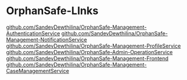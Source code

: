 # OrphanSafe-LInks
<a href="https://github.com/SandevDewthilina/OrphanSafe-Management-AuthenticationService" target="_blank">github.com/SandevDewthilina/OrphanSafe-Management-AuthenticationService</a>
<a href="https://github.com/SandevDewthilina/OrphanSafe-Management-NotificationService" target="_blank">github.com/SandevDewthilina/OrphanSafe-Management-NotificationService</a>
<a href="https://github.com/SandevDewthilina/OrphanSafe-Management-ProfileService" target="_blank">github.com/SandevDewthilina/OrphanSafe-Management-ProfileService</a>
<a href="https://github.com/SandevDewthilina/OrphanSafe-Admin-OperationService" target="_blank">github.com/SandevDewthilina/OrphanSafe-Admin-OperationService</a>
<a href="https://github.com/SandevDewthilina/OrphanSafe-Management-Frontend" target="_blank">github.com/SandevDewthilina/OrphanSafe-Management-Frontend</a>
<a href="https://github.com/SandevDewthilina/OrphanSafe-Management-CaseManagementService" target="_blank">github.com/SandevDewthilina/OrphanSafe-Management-CaseManagementService</a>
